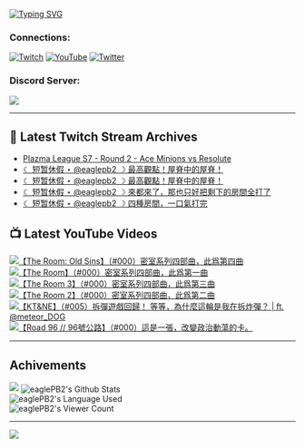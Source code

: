 <!--### Hello people, I'm EaglePB2 - The one who building something for fun 👋
Thank you for standby for this profile.   
The purpose of this profile is coming soon.   
You may come back later, as you wish if this readme.md is updated.   -->

<a href="https://git.io/typing-svg"><img src="https://readme-typing-svg.herokuapp.com?font=Fira+Code&duration=1000&pause=5000&vCenter=true&random=false&width=500&lines=%F0%9F%91%8B+Hello+Everyone%2C+I'm+EaglePB2.;%F0%9F%99%87+Thank+you+for+stopping+by+my+profile.+;%F0%9F%94%AD+%3D%3D%3D%3D+%F0%9F%94%AD;%F0%9F%91%8B+%E4%BD%A0%E5%A5%BD%EF%BC%8C%E6%AD%A1%E8%BF%8E%E4%BE%86%E5%88%B0%E6%88%91%E7%9A%84%E4%BB%A3%E7%A2%BC%E5%BA%AB%E3%80%82;%F0%9F%99%87+%E6%84%9F%E8%AC%9D%E5%89%8D%E4%BE%86%E5%8F%83%E8%A7%80%E5%B0%8F%E5%B1%8B+owo~" alt="Typing SVG" /></a>

### Connections:

[![Twitch](https://img.shields.io/badge/Twitch-9347FF?style=flat-square&logo=twitch&logoColor=white)](https://www.twitch.tv/eaglepb2)
[![YouTube](https://img.shields.io/badge/YouTube-%23FF0000.svg?style=flat-square&logo=YouTube&logoColor=white)](https://www.youtube.com/eaglepb2)
[![Twitter](https://img.shields.io/badge/Twitter-%231DA1F2.svg?style=flat-square&logo=Twitter&logoColor=white)](https://twitter.com/eaglepb2)

### Discord Server:

[![](https://invidget.switchblade.xyz/qKrub9b?theme=dark&language=ch)](https://discord.gg/qKrub9b)

---

## 👾 Latest Twitch Stream Archives
<!-- TWITCH:START -->
- [Plazma League S7 - Round 2 - Ace Minions vs Resolute](https://www.twitch.tv/videos/2516845869)
- [☾ 短暂休假 ⋆ @eaglepb2 ☽  最高觀點！屋脊中的屋脊！](https://www.twitch.tv/videos/2516618183)
- [☾ 短暂休假 ⋆ @eaglepb2 ☽  最高觀點！屋脊中的屋脊！](https://www.twitch.tv/videos/2516503368)
- [☾ 短暂休假 ⋆ @eaglepb2 ☽  來都來了，那也只好把剩下的房間全打了](https://www.twitch.tv/videos/2515476863)
- [☾ 短暂休假 ⋆ @eaglepb2 ☽  四種房間，一口氣打完](https://www.twitch.tv/videos/2513013280)
<!-- TWITCH:END -->



## 📺 Latest YouTube Videos
<!-- YOUTUBE:START -->
<!-- YOUTUBE:END -->

<!-- BEGIN YOUTUBE-CARDS -->
<a href="https://www.youtube.com/watch?v=3aOLDtmwb20">
  <picture>
    <source media="(prefers-color-scheme: dark)" srcset="https://ytcards.demolab.com/?id=3aOLDtmwb20&title=%E3%80%90The+Room%3A+Old+Sins%E3%80%91%EF%BC%88%23000%EF%BC%89%E5%AF%86%E5%AE%A4%E7%B3%BB%E5%88%97%E5%9B%9B%E9%83%A8%E6%9B%B2%EF%BC%8C%E6%AD%A4%E7%88%B2%E7%AC%AC%E5%9B%9B%E6%9B%B2&lang=zh&timestamp=1752900487&background_color=%230d1117&title_color=%23ffffff&stats_color=%23dedede&max_title_lines=1&width=250&border_radius=5&duration=10058">
    <img src="https://ytcards.demolab.com/?id=3aOLDtmwb20&title=%E3%80%90The+Room%3A+Old+Sins%E3%80%91%EF%BC%88%23000%EF%BC%89%E5%AF%86%E5%AE%A4%E7%B3%BB%E5%88%97%E5%9B%9B%E9%83%A8%E6%9B%B2%EF%BC%8C%E6%AD%A4%E7%88%B2%E7%AC%AC%E5%9B%9B%E6%9B%B2&lang=zh&timestamp=1752900487&background_color=%23ffffff&title_color=%2324292f&stats_color=%2357606a&max_title_lines=1&width=250&border_radius=5&duration=10058" alt="【The Room: Old Sins】（#000）密室系列四部曲，此爲第四曲" title="【The Room: Old Sins】（#000）密室系列四部曲，此爲第四曲">
  </picture>
</a>
<a href="https://www.youtube.com/watch?v=80u50PqcXNA">
  <picture>
    <source media="(prefers-color-scheme: dark)" srcset="https://ytcards.demolab.com/?id=80u50PqcXNA&title=%E3%80%90The+Room%E3%80%91%EF%BC%88%23000%EF%BC%89%E5%AF%86%E5%AE%A4%E7%B3%BB%E5%88%97%E5%9B%9B%E9%83%A8%E6%9B%B2%EF%BC%8C%E6%AD%A4%E7%88%B2%E7%AC%AC%E4%B8%80%E6%9B%B2&lang=zh&timestamp=1752883932&background_color=%230d1117&title_color=%23ffffff&stats_color=%23dedede&max_title_lines=1&width=250&border_radius=5&duration=6745">
    <img src="https://ytcards.demolab.com/?id=80u50PqcXNA&title=%E3%80%90The+Room%E3%80%91%EF%BC%88%23000%EF%BC%89%E5%AF%86%E5%AE%A4%E7%B3%BB%E5%88%97%E5%9B%9B%E9%83%A8%E6%9B%B2%EF%BC%8C%E6%AD%A4%E7%88%B2%E7%AC%AC%E4%B8%80%E6%9B%B2&lang=zh&timestamp=1752883932&background_color=%23ffffff&title_color=%2324292f&stats_color=%2357606a&max_title_lines=1&width=250&border_radius=5&duration=6745" alt="【The Room】（#000）密室系列四部曲，此爲第一曲" title="【The Room】（#000）密室系列四部曲，此爲第一曲">
  </picture>
</a>
<a href="https://www.youtube.com/watch?v=qxdsxjnkcYM">
  <picture>
    <source media="(prefers-color-scheme: dark)" srcset="https://ytcards.demolab.com/?id=qxdsxjnkcYM&title=%E3%80%90The+Room+3%E3%80%91%EF%BC%88%23000%EF%BC%89%E5%AF%86%E5%AE%A4%E7%B3%BB%E5%88%97%E5%9B%9B%E9%83%A8%E6%9B%B2%EF%BC%8C%E6%AD%A4%E7%88%B2%E7%AC%AC%E4%B8%89%E6%9B%B2&lang=zh&timestamp=1752863504&background_color=%230d1117&title_color=%23ffffff&stats_color=%23dedede&max_title_lines=1&width=250&border_radius=5&duration=14065">
    <img src="https://ytcards.demolab.com/?id=qxdsxjnkcYM&title=%E3%80%90The+Room+3%E3%80%91%EF%BC%88%23000%EF%BC%89%E5%AF%86%E5%AE%A4%E7%B3%BB%E5%88%97%E5%9B%9B%E9%83%A8%E6%9B%B2%EF%BC%8C%E6%AD%A4%E7%88%B2%E7%AC%AC%E4%B8%89%E6%9B%B2&lang=zh&timestamp=1752863504&background_color=%23ffffff&title_color=%2324292f&stats_color=%2357606a&max_title_lines=1&width=250&border_radius=5&duration=14065" alt="【The Room 3】（#000）密室系列四部曲，此爲第三曲" title="【The Room 3】（#000）密室系列四部曲，此爲第三曲">
  </picture>
</a>
<a href="https://www.youtube.com/watch?v=W5XHJOIyjc0">
  <picture>
    <source media="(prefers-color-scheme: dark)" srcset="https://ytcards.demolab.com/?id=W5XHJOIyjc0&title=%E3%80%90The+Room+2%E3%80%91%EF%BC%88%23000%EF%BC%89%E5%AF%86%E5%AE%A4%E7%B3%BB%E5%88%97%E5%9B%9B%E9%83%A8%E6%9B%B2%EF%BC%8C%E6%AD%A4%E7%88%B2%E7%AC%AC%E4%BA%8C%E6%9B%B2&lang=zh&timestamp=1752849158&background_color=%230d1117&title_color=%23ffffff&stats_color=%23dedede&max_title_lines=1&width=250&border_radius=5&duration=7787">
    <img src="https://ytcards.demolab.com/?id=W5XHJOIyjc0&title=%E3%80%90The+Room+2%E3%80%91%EF%BC%88%23000%EF%BC%89%E5%AF%86%E5%AE%A4%E7%B3%BB%E5%88%97%E5%9B%9B%E9%83%A8%E6%9B%B2%EF%BC%8C%E6%AD%A4%E7%88%B2%E7%AC%AC%E4%BA%8C%E6%9B%B2&lang=zh&timestamp=1752849158&background_color=%23ffffff&title_color=%2324292f&stats_color=%2357606a&max_title_lines=1&width=250&border_radius=5&duration=7787" alt="【The Room 2】（#000）密室系列四部曲，此爲第二曲" title="【The Room 2】（#000）密室系列四部曲，此爲第二曲">
  </picture>
</a>
<a href="https://www.youtube.com/watch?v=cRGLl2U3hsw">
  <picture>
    <source media="(prefers-color-scheme: dark)" srcset="https://ytcards.demolab.com/?id=cRGLl2U3hsw&title=%E3%80%90KT%26NE%E3%80%91%EF%BC%88%23005%EF%BC%89%E6%8B%86%E5%BD%88%E9%81%8A%E6%88%B2%E5%9B%9E%E6%AD%B8%EF%BC%81+%E7%AD%89%E7%AD%89%EF%BC%8C%E7%82%BA%E4%BB%80%E9%BA%BC%E9%80%99%E8%BC%AA%E6%98%AF%E6%88%91%E5%9C%A8%E6%8B%86%E7%82%B8%E5%BD%88%EF%BC%9F+%7C+ft.++%40meteor_DOG&lang=zh&timestamp=1752833858&background_color=%230d1117&title_color=%23ffffff&stats_color=%23dedede&max_title_lines=1&width=250&border_radius=5&duration=0">
    <img src="https://ytcards.demolab.com/?id=cRGLl2U3hsw&title=%E3%80%90KT%26NE%E3%80%91%EF%BC%88%23005%EF%BC%89%E6%8B%86%E5%BD%88%E9%81%8A%E6%88%B2%E5%9B%9E%E6%AD%B8%EF%BC%81+%E7%AD%89%E7%AD%89%EF%BC%8C%E7%82%BA%E4%BB%80%E9%BA%BC%E9%80%99%E8%BC%AA%E6%98%AF%E6%88%91%E5%9C%A8%E6%8B%86%E7%82%B8%E5%BD%88%EF%BC%9F+%7C+ft.++%40meteor_DOG&lang=zh&timestamp=1752833858&background_color=%23ffffff&title_color=%2324292f&stats_color=%2357606a&max_title_lines=1&width=250&border_radius=5&duration=0" alt="【KT&NE】（#005）拆彈遊戲回歸！ 等等，為什麼這輪是我在拆炸彈？ | ft.  @meteor_DOG" title="【KT&NE】（#005）拆彈遊戲回歸！ 等等，為什麼這輪是我在拆炸彈？ | ft.  @meteor_DOG">
  </picture>
</a>
<a href="https://www.youtube.com/watch?v=lLTLPV-9sGg">
  <picture>
    <source media="(prefers-color-scheme: dark)" srcset="https://ytcards.demolab.com/?id=lLTLPV-9sGg&title=%E3%80%90Road+96+%2F%2F+96%E8%99%9F%E5%85%AC%E8%B7%AF%E3%80%91%EF%BC%88%23000%EF%BC%89%E9%80%99%E6%98%AF%E4%B8%80%E5%BC%B5%EF%BC%8C%E6%94%B9%E8%AE%8A%E6%94%BF%E6%B2%BB%E5%8B%95%E8%95%A9%E7%9A%84%E5%8D%A1%E3%80%82&lang=zh&timestamp=1752654373&background_color=%230d1117&title_color=%23ffffff&stats_color=%23dedede&max_title_lines=1&width=250&border_radius=5&duration=21731">
    <img src="https://ytcards.demolab.com/?id=lLTLPV-9sGg&title=%E3%80%90Road+96+%2F%2F+96%E8%99%9F%E5%85%AC%E8%B7%AF%E3%80%91%EF%BC%88%23000%EF%BC%89%E9%80%99%E6%98%AF%E4%B8%80%E5%BC%B5%EF%BC%8C%E6%94%B9%E8%AE%8A%E6%94%BF%E6%B2%BB%E5%8B%95%E8%95%A9%E7%9A%84%E5%8D%A1%E3%80%82&lang=zh&timestamp=1752654373&background_color=%23ffffff&title_color=%2324292f&stats_color=%2357606a&max_title_lines=1&width=250&border_radius=5&duration=21731" alt="【Road 96 // 96號公路】（#000）這是一張，改變政治動蕩的卡。" title="【Road 96 // 96號公路】（#000）這是一張，改變政治動蕩的卡。">
  </picture>
</a>
<!-- END YOUTUBE-CARDS -->

---

## Achivements
[![](https://github-profile-trophy.vercel.app/?username=eaglepb2&theme=monokai&no-bg=true&&title=Repositories,Issues,Commit,MultiLanguage)](https://github.com/anuraghazra/github-readme-stats)
<img align="center" alt="eaglePB2's Github Stats" src="https://github-readme-stats.vercel.app/api?username=eaglePB2&show_icons=true&hide_border=true&theme=merko" />
<br>
<img align="center" alt="eaglePB2's Language Used" src="https://github-readme-stats.vercel.app/api/top-langs/?username=eaglePB2&show_icons=true&hide_border=true&theme=merko&layout=compact&langs_count=8" />
<br>
<img align="center" alt="eaglePB2's Viewer Count" src="https://visitcount.itsvg.in/api?id=eaglepb2&label=Profile%20Views&color=3&icon=5&pretty=true" />

<hr>

<!-- RANDOMQUOTE:START -->
![](https://quotes-github-readme.vercel.app/api?type=horizontal&theme=merko)
<!-- RANDOMQUOTE:END -->


<!--
       _____   _   _   _____       _____   _   _   ____   
      |_   _| | | | | |  ___|     |  ___| | \ | | |  _  \  
        | |   | |_| | | |___      | |___  |  \| | | | | | 
        | |   |  _  | |  ___|     |  ___| |     | | | | | 
        | |   | | | | | |___      | |___  | |\  | | |_| | 
        |_|   |_| |_| |_____|     |_____| |_| \_| |____ / 
      
-->
